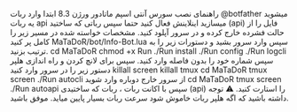 
راهنمای نصب سورس آنتی اسپم ماتادور ورژن 8.3 ابتدا وارد ربات @botfather میشوید یه ربات api میسازید اینلاینش فعال کنید حتما سپس رباتی که ساختید (api) فایل را از حالت فشرده خارج کرده و در سرور آپلود کنید. مشخصات خواسته شده در مسیر زیر را کامل پر کنید MaTaDoR/bot/Info-Bot.lua سپس وارد سرور بشید و دستورات زیر را به ترتیب بزنید. cd MaTaDoR chmod +x Run ./Run install ./Run config ./Run logcli سپس شماره خود را بدون فاصله وارد کنید. سپس برای لانچ کردن و راه اندازی هلپر دستور زیر را در سرور وارد کنید killall screen killall tmux cd MaTaDoR tmux screen ./Run autocli از سرور خارج دوباره وارد شوید cd MaTaDoR tmux screen ./Run autoapi سپس با‌ اکانت ربات ، ربات که ساختیدی (api) را استارت کنید. ⚠️ توجه داشته باشید که اگه هلپر ربات خاموش شود سرعت ربات بسیار پایین میاید. موفق باشید. 
